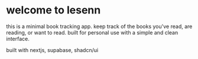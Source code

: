 # welcome to lesenn

this is a minimal book tracking app. keep track of the books you've read, are
reading, or want to read. built for personal use with a simple and clean
interface.

built with nextjs, supabase, shadcn/ui
